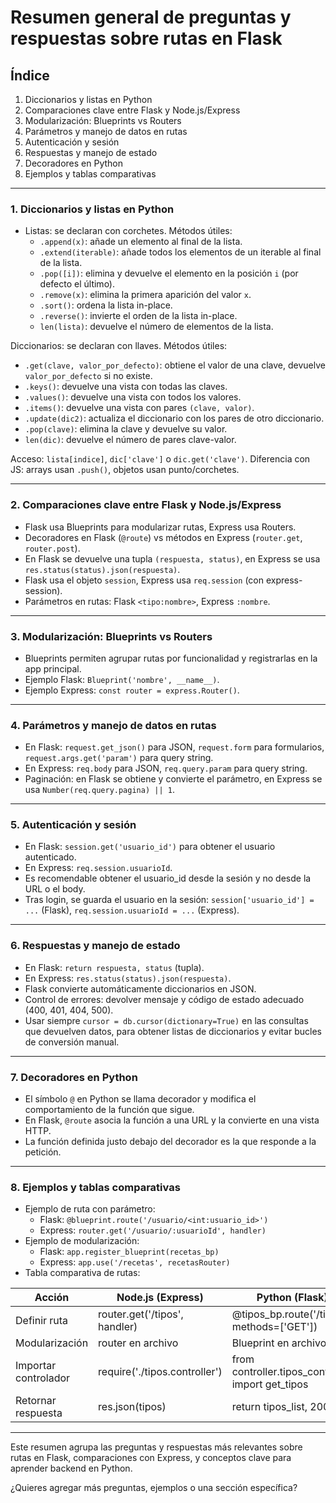 # Resumen general de preguntas y respuestas sobre rutas en Flask

## Índice
1. Diccionarios y listas en Python
2. Comparaciones clave entre Flask y Node.js/Express
3. Modularización: Blueprints vs Routers
4. Parámetros y manejo de datos en rutas
5. Autenticación y sesión
6. Respuestas y manejo de estado
7. Decoradores en Python
8. Ejemplos y tablas comparativas

---

### 1. Diccionarios y listas en Python
+ Listas: se declaran con corchetes. Métodos útiles:
  - `.append(x)`: añade un elemento al final de la lista.
  - `.extend(iterable)`: añade todos los elementos de un iterable al final de la lista.
  - `.pop([i])`: elimina y devuelve el elemento en la posición `i` (por defecto el último).
  - `.remove(x)`: elimina la primera aparición del valor `x`.
  - `.sort()`: ordena la lista in-place.
  - `.reverse()`: invierte el orden de la lista in-place.
  - `len(lista)`: devuelve el número de elementos de la lista.

Diccionarios: se declaran con llaves. Métodos útiles:
  - `.get(clave, valor_por_defecto)`: obtiene el valor de una clave, devuelve `valor_por_defecto` si no existe.
  - `.keys()`: devuelve una vista con todas las claves.
  - `.values()`: devuelve una vista con todos los valores.
  - `.items()`: devuelve una vista con pares `(clave, valor)`.
  - `.update(dic2)`: actualiza el diccionario con los pares de otro diccionario.
  - `.pop(clave)`: elimina la clave y devuelve su valor.
  - `len(dic)`: devuelve el número de pares clave-valor.

Acceso: `lista[indice]`, `dic['clave']` o `dic.get('clave')`.
Diferencia con JS: arrays usan `.push()`, objetos usan punto/corchetes.

---

### 2. Comparaciones clave entre Flask y Node.js/Express
- Flask usa Blueprints para modularizar rutas, Express usa Routers.
- Decoradores en Flask (`@route`) vs métodos en Express (`router.get`, `router.post`).
- En Flask se devuelve una tupla `(respuesta, status)`, en Express se usa `res.status(status).json(respuesta)`.
- Flask usa el objeto `session`, Express usa `req.session` (con express-session).
- Parámetros en rutas: Flask `<tipo:nombre>`, Express `:nombre`.

---

### 3. Modularización: Blueprints vs Routers
- Blueprints permiten agrupar rutas por funcionalidad y registrarlas en la app principal.
- Ejemplo Flask: `Blueprint('nombre', __name__)`.
- Ejemplo Express: `const router = express.Router()`.

---

### 4. Parámetros y manejo de datos en rutas
- En Flask: `request.get_json()` para JSON, `request.form` para formularios, `request.args.get('param')` para query string.
- En Express: `req.body` para JSON, `req.query.param` para query string.
- Paginación: en Flask se obtiene y convierte el parámetro, en Express se usa `Number(req.query.pagina) || 1`.

---

### 5. Autenticación y sesión
- En Flask: `session.get('usuario_id')` para obtener el usuario autenticado.
- En Express: `req.session.usuarioId`.
- Es recomendable obtener el usuario_id desde la sesión y no desde la URL o el body.
- Tras login, se guarda el usuario en la sesión: `session['usuario_id'] = ...` (Flask), `req.session.usuarioId = ...` (Express).

---

### 6. Respuestas y manejo de estado
- En Flask: `return respuesta, status` (tupla).
- En Express: `res.status(status).json(respuesta)`.
- Flask convierte automáticamente diccionarios en JSON.
- Control de errores: devolver mensaje y código de estado adecuado (400, 401, 404, 500).
 - Usar siempre `cursor = db.cursor(dictionary=True)` en las consultas que devuelven datos, para obtener listas de diccionarios y evitar bucles de conversión manual.

---

### 7. Decoradores en Python
- El símbolo `@` en Python se llama decorador y modifica el comportamiento de la función que sigue.
- En Flask, `@route` asocia la función a una URL y la convierte en una vista HTTP.
- La función definida justo debajo del decorador es la que responde a la petición.

---

### 8. Ejemplos y tablas comparativas
- Ejemplo de ruta con parámetro:
  - Flask: `@blueprint.route('/usuario/<int:usuario_id>')`
  - Express: `router.get('/usuario/:usuarioId', handler)`
- Ejemplo de modularización:
  - Flask: `app.register_blueprint(recetas_bp)`
  - Express: `app.use('/recetas', recetasRouter)`
- Tabla comparativa de rutas:

| Acción                | Node.js (Express)                | Python (Flask)                |
|-----------------------|----------------------------------|-------------------------------|
| Definir ruta          | router.get('/tipos', handler)    | @tipos_bp.route('/tipos', methods=['GET']) |
| Modularización        | router en archivo                | Blueprint en archivo          |
| Importar controlador  | require('./tipos.controller')    | from controller.tipos_controller import get_tipos |
| Retornar respuesta    | res.json(tipos)                  | return tipos_list, 200        |

---

Este resumen agrupa las preguntas y respuestas más relevantes sobre rutas en Flask, comparaciones con Express, y conceptos clave para aprender backend en Python.

¿Quieres agregar más preguntas, ejemplos o una sección específica?
